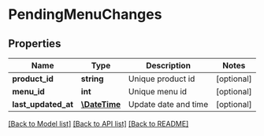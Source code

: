 # PendingMenuChanges

## Properties
Name | Type | Description | Notes
------------ | ------------- | ------------- | -------------
**product_id** | **string** | Unique product id | [optional] 
**menu_id** | **int** | Unique menu id | [optional] 
**last_updated_at** | [**\DateTime**](\DateTime.md) | Update date and time | [optional] 

[[Back to Model list]](../README.md#documentation-for-models) [[Back to API list]](../README.md#documentation-for-api-endpoints) [[Back to README]](../README.md)


